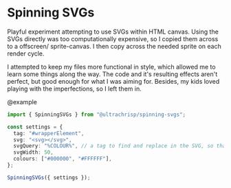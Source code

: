 # Spinning SVGs

Playful experiment attempting to use SVGs within HTML canvas. Using the SVGs
directly was too computationally expensive, so I copied them across to a
offscreen/ sprite-canvas. I then copy across the needed sprite on each render
cycle.

I attempted to keep my files more functional in style, which allowed me to learn
some things along the way. The code and it's resulting effects aren't perfect,
but good enough for what I was aiming for. Besides, my kids loved playing with
the imperfections, so I left them in.

@example

```ts
import { SpinningSVGs } from "@ultrachrisp/spinning-svgs";

const settings = {
  tag: "#wrapperElement",
  svg: "<svg></svg>",
  svgQuery: "%COLOUR%", // a tag to find and replace in the SVG, so that you can have different colours in the sprite sheet.
  svgWidth: 50,
  colours: ["#000000", "#FFFFFF"],
};

SpinningSVGs({ settings });
```
